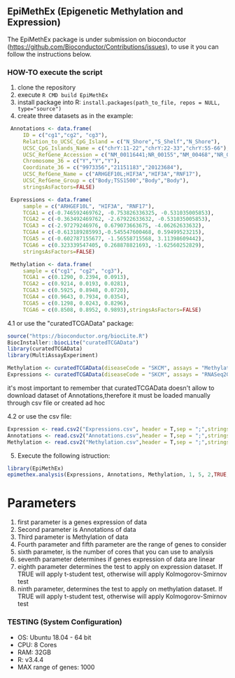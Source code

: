 ## EpiMethEx (Epigenetic Methylation and Expression)
The EpiMethEx package is under submission on bioconductor (https://github.com/Bioconductor/Contributions/issues), to use it you can follow the instructions below.
### HOW-TO execute the script
1. clone the repository
2. execute `R CMD build EpiMethEx`
3. install package into R: `install.packages(path_to_file, repos = NULL, type="source")`
4. create three datasets as in the example:

```R
 Annotations <- data.frame(
     ID = c("cg1","cg2", "cg3"),
     Relation_to_UCSC_CpG_Island = c("N_Shore","S_Shelf","N_Shore"),
     UCSC_CpG_Islands_Name = c("chrY:11-22","chrY:22-33","chrY:55-66"),
     UCSC_RefGene_Accession = c("NM_00116441;NR_00155","NM_00468","NR_00292"),
     Chromosome_36 = c("Y","Y","Y"),
     Coordinate_36 = c("9973356","21151183","20123684"),
     UCSC_RefGene_Name = c("ARHGEF10L;HIF3A","HIF3A","RNF17"),
     UCSC_RefGene_Group = c("Body;TSS1500","Body","Body"),
     stringsAsFactors=FALSE)
```
```R
 Expressions <- data.frame(
     sample = c("ARHGEF10L", "HIF3A", "RNF17"),
     TCGA1 = c(-0.746592469762, -0.753826336325, -0.531035005853),
     TCGA2 = c(-0.363492469762, -2.67922633632, -0.531035005853),
     TCGA3 = c(-2.97279246976, 0.679073663675, -4.06262633632),
     TCGA4 = c(-0.613189285993,-0.545547600468, 0.59499523215),
     TCGA5 = c(-0.602787155677, -1.56558715568, 3.11398609442),
     TCGA6 = c(0.323339547405, 0.268878821693, -1.62560252829),
     stringsAsFactors=FALSE)
```
```R
 Methylation <- data.frame(
     sample = c("cg1", "cg2", "cg3"),
     TCGA1 = c(0.1290, 0.2394, 0.0913),
     TCGA2 = c(0.9214, 0.0193, 0.0281),
     TCGA3 = c(0.5925, 0.8948, 0.0720),
     TCGA4 = c(0.9643, 0.7934, 0.0354),
     TCGA5 = c(0.1298, 0.0243, 0.8296),
     TCGA6 = c(0.8508, 0.8952, 0.9893),stringsAsFactors=FALSE)
```
4.1 or use the "curatedTCGAData" package:
```R
source("https://bioconductor.org/biocLite.R")
BiocInstaller::biocLite("curatedTCGAData")
library(curatedTCGAData)
library(MultiAssayExperiment)

Methylation <- curatedTCGAData(diseaseCode = "SKCM", assays = "Methylation", dry.run = F)
Expressions <- curatedTCGAData(diseaseCode = "SKCM", assays = "RNASeq2GeneNorm", dry.run = F)
```
it's most important to remember that curatedTCGAData doesn't allow to download dataset of Annotations,therefore it must be loaded manually through csv file or created ad hoc

4.2 or use the csv file:

```R
Expression <- read.csv2("Expressions.csv", header = T,sep = ";",stringsAsFactors=FALSE)
Annotations <- read.csv2("Annotations.csv",header = T,sep = ";",stringsAsFactors=FALSE)
Methylation <- read.csv2("Methylation.csv",header = T,sep = ";",stringsAsFactors=FALSE)
```
5. Execute the following istruction:
 ```R
 library(EpiMethEx)
 epimethex.analysis(Expressions, Annotations, Methylation, 1, 5, 2,TRUE, TRUE, FALSE)
 ```

# Parameters
1. first parameter is a genes expression of data
2. Second parameter is Annotations of data
3. Third parameter is Methylation of data
4. Fourth parameter and  fifth parameter are the range of genes to consider
5. sixth parameter, is the number of cores that you can use to analysis
6. seventh parameter determines if genes expression of data are linear
7. eighth parameter determines the test to apply on expression dataset. If TRUE will apply t-student test, otherwise will apply Kolmogorov-Smirnov test
8. ninth parameter, determines the test to apply on methylation dataset. If TRUE will apply t-student test, otherwise will apply Kolmogorov-Smirnov test

### TESTING (System Configuration)
* OS: Ubuntu 18.04 - 64 bit
* CPU: 8 Cores
* RAM: 32GB
* R: v3.4.4
* MAX range of genes: 1000
